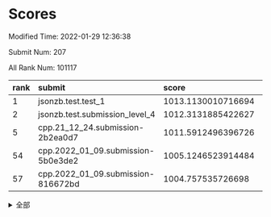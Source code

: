 # Scores

Modified Time: 2022-01-29 12:36:38

Submit Num: 207

All Rank Num: 101117

| rank |               submit               |       score        |       sigma        | pk_num |
| :--- | :--------------------------------- | :----------------- | :----------------- | :----- |
| 1    | jsonzb.test.test_1                 | 1013.1130010716694 | 0.7844395372835482 | 1951   |
| 2    | jsonzb.test.submission_level_4     | 1012.3131885422627 | 0.8098692199737991 | 1954   |
| 5    | cpp.21_12_24.submission-2b2ea0d7   | 1011.5912496396726 | 0.7850716526526429 | 1946   |
| 54   | cpp.2022_01_09.submission-5b0e3de2 | 1005.1246523914484 | 0.7071455080251163 | 1958   |
| 57   | cpp.2022_01_09.submission-816672bd | 1004.757535726698  | 0.7240158838781231 | 1953   |


<details>
<summary>全部</summary>

| rank |                 submit                 |       score        |       sigma        | pk_num |
| :--- | :------------------------------------- | :----------------- | :----------------- | :----- |
| 1    | jsonzb.test.test_1                     | 1013.1130010716694 | 0.7844395372835482 | 1951   |
| 2    | jsonzb.test.submission_level_4         | 1012.3131885422627 | 0.8098692199737991 | 1954   |
| 3    | gobigger.level_3.submission_level_3_24 | 1011.8697256019259 | 0.7706345808599899 | 1950   |
| 4    | gobigger.level_3.submission_level_3_2  | 1011.6347359448134 | 0.7707011157751236 | 1953   |
| 5    | cpp.21_12_24.submission-2b2ea0d7       | 1011.5912496396726 | 0.7850716526526429 | 1946   |
| 6    | gobigger.level_3.submission_level_3_34 | 1011.4343633843689 | 0.7592721852904694 | 1952   |
| 7    | gobigger.level_3.submission_level_3_6  | 1011.1797245434332 | 0.7647376937240912 | 1955   |
| 8    | gobigger.level_3.submission_level_3_49 | 1011.029401057955  | 0.7596391499562342 | 1956   |
| 9    | gobigger.level_3.submission_level_3_41 | 1010.7854496818865 | 0.745847833181349  | 1957   |
| 10   | gobigger.level_3.submission_level_3_0  | 1010.7321094252775 | 0.7607207490743564 | 1956   |
| 11   | gobigger.level_3.submission_level_3_40 | 1010.7002000765152 | 0.7729306581829718 | 1958   |
| 12   | gobigger.level_3.submission_level_3_19 | 1010.6332070542637 | 0.7623800679125434 | 1955   |
| 13   | gobigger.level_3.submission_level_3_45 | 1010.5323957080608 | 0.7671971775906579 | 1951   |
| 14   | gobigger.level_3.submission_level_3_18 | 1010.2893209773887 | 0.7569777023285872 | 1955   |
| 15   | gobigger.level_3.submission_level_3_42 | 1010.2743954534626 | 0.771941853301469  | 1956   |
| 16   | gobigger.level_3.submission_level_3_46 | 1010.177882790892  | 0.7772166173284543 | 1955   |
| 17   | gobigger.level_3.submission_level_3_32 | 1010.1097418350707 | 0.7606614688032034 | 1956   |
| 18   | gobigger.level_3.submission_level_3_39 | 1010.1045319591096 | 0.7492667276299683 | 1952   |
| 19   | gobigger.level_3.submission_level_3_44 | 1010.0546791139333 | 0.7481902405194676 | 1957   |
| 20   | gobigger.level_3.submission_level_3_35 | 1009.9813864624338 | 0.7448746881471305 | 1955   |
| 21   | gobigger.level_3.submission_level_3_4  | 1009.9368064936523 | 0.758783500601952  | 1954   |
| 22   | gobigger.level_3.submission_level_3_1  | 1009.8952230313829 | 0.7615601618075573 | 1951   |
| 23   | gobigger.level_3.submission_level_3_14 | 1009.8900639081627 | 0.7462095720594076 | 1950   |
| 24   | gobigger.level_3.submission_level_3_9  | 1009.8600559784577 | 0.7545967317276691 | 1953   |
| 25   | gobigger.level_3.submission_level_3_17 | 1009.8554981284641 | 0.7748460368817627 | 1954   |
| 26   | gobigger.level_3.submission_level_3_12 | 1009.846949930583  | 0.7434439214484786 | 1951   |
| 27   | gobigger.level_3.submission_level_3_37 | 1009.829028915257  | 0.7362936510826718 | 1953   |
| 28   | gobigger.level_3.submission_level_3_13 | 1009.8164805898381 | 0.7549740781668556 | 1953   |
| 29   | gobigger.level_3.submission_level_3_30 | 1009.81496915657   | 0.7610473260418421 | 1953   |
| 30   | gobigger.level_3.submission_level_3_20 | 1009.8060250892953 | 0.760735602734965  | 1952   |
| 31   | gobigger.level_3.submission_level_3_7  | 1009.7580088195002 | 0.7677744689474508 | 1953   |
| 32   | gobigger.level_3.submission_level_3_28 | 1009.6922466673143 | 0.7356869822065745 | 1956   |
| 33   | gobigger.level_3.submission_level_3_48 | 1009.6245587338321 | 0.7376321881205834 | 1956   |
| 34   | gobigger.level_3.submission_level_3_10 | 1009.5810058986516 | 0.7562498028574532 | 1953   |
| 35   | gobigger.level_3.submission_level_3_23 | 1009.547261610506  | 0.7678644024381269 | 1961   |
| 36   | gobigger.level_3.submission_level_3_38 | 1009.4606199183727 | 0.7574625157692451 | 1951   |
| 37   | gobigger.level_3.submission_level_3_5  | 1009.4455247822234 | 0.739445539108751  | 1957   |
| 38   | gobigger.level_3.submission_level_3_33 | 1009.4452837326512 | 0.7753423240436579 | 1959   |
| 39   | gobigger.level_3.submission_level_3_15 | 1009.4082235887533 | 0.7549949408129465 | 1952   |
| 40   | gobigger.level_3.submission_level_3_11 | 1009.4023344439237 | 0.7323119797121398 | 1961   |
| 41   | gobigger.level_3.submission_level_3_22 | 1009.3900491882757 | 0.7397151008132725 | 1961   |
| 42   | gobigger.level_3.submission_level_3_29 | 1009.2674364225225 | 0.7422067280262348 | 1952   |
| 43   | gobigger.level_3.submission_level_3_43 | 1009.2387973607526 | 0.7434323665715109 | 1956   |
| 44   | gobigger.level_3.submission_level_3_47 | 1009.200138330505  | 0.7380072919466774 | 1951   |
| 45   | gobigger.level_3.submission_level_3_8  | 1009.1656902462554 | 0.7581172760282062 | 1953   |
| 46   | gobigger.level_3.submission_level_3_26 | 1009.1332591561589 | 0.7585608551996257 | 1950   |
| 47   | gobigger.level_3.submission_level_3_31 | 1009.1300445059167 | 0.7548322887521597 | 1957   |
| 48   | gobigger.level_3.submission_level_3_25 | 1009.1227922459848 | 0.7563386143445103 | 1955   |
| 49   | gobigger.level_3.submission_level_3_16 | 1009.0793682146252 | 0.7517173635779067 | 1954   |
| 50   | gobigger.level_3.submission_level_3_27 | 1009.0497771098676 | 0.7561327445234355 | 1956   |
| 51   | gobigger.level_3.submission_level_3_3  | 1008.9458748702689 | 0.7320601156054672 | 1953   |
| 52   | gobigger.level_3.submission_level_3_36 | 1008.3201960674756 | 0.7389722694671517 | 1950   |
| 53   | gobigger.level_3.submission_level_3_21 | 1008.1590286602492 | 0.7415672211704711 | 1956   |
| 54   | cpp.2022_01_09.submission-5b0e3de2     | 1005.1246523914484 | 0.7071455080251163 | 1958   |
| 55   | gobigger.level_1.submission_level_1_33 | 1004.9278848054514 | 0.7223148081470568 | 1948   |
| 56   | gobigger.level_1.submission_level_1_5  | 1004.8569844869119 | 0.7189258063998077 | 1956   |
| 57   | cpp.2022_01_09.submission-816672bd     | 1004.757535726698  | 0.7240158838781231 | 1953   |
| 58   | gobigger.level_1.submission_level_1_27 | 1004.5479596445266 | 0.7247537169864913 | 1956   |
| 59   | gobigger.level_1.submission_level_1_36 | 1004.5365100383832 | 0.7309444308730685 | 1956   |
| 60   | gobigger.level_1.submission_level_1_6  | 1004.509820428905  | 0.7169707450737676 | 1955   |
| 61   | gobigger.level_1.submission_level_1_11 | 1004.1663076099786 | 0.7155215023157862 | 1950   |
| 62   | gobigger.level_1.submission_level_1_44 | 1004.1490747211733 | 0.7161892127312292 | 1954   |
| 63   | gobigger.level_1.submission_level_1_15 | 1004.133359488682  | 0.719314055269684  | 1955   |
| 64   | gobigger.level_1.submission_level_1_2  | 1004.0408669323409 | 0.7326753797127703 | 1959   |
| 65   | gobigger.level_1.submission_level_1_0  | 1004.0132736530841 | 0.7115984982706114 | 1956   |
| 66   | gobigger.level_1.submission_level_1_43 | 1003.9407867578446 | 0.7128641087399955 | 1954   |
| 67   | gobigger.level_1.submission_level_1_48 | 1003.8657193268315 | 0.7267443516358256 | 1955   |
| 68   | gobigger.level_1.submission_level_1_12 | 1003.848450460695  | 0.7107501179795848 | 1954   |
| 69   | gobigger.level_1.submission_level_1_19 | 1003.8007234817001 | 0.7069480573813821 | 1954   |
| 70   | gobigger.level_1.submission_level_1_20 | 1003.7991703169292 | 0.7186255689836    | 1956   |
| 71   | gobigger.level_1.submission_level_1_24 | 1003.7953605971552 | 0.7191482934575176 | 1955   |
| 72   | gobigger.level_1.submission_level_1_21 | 1003.7780121876648 | 0.7340046965447709 | 1957   |
| 73   | gobigger.level_1.submission_level_1_18 | 1003.678539279362  | 0.7113630986915648 | 1955   |
| 74   | gobigger.level_1.submission_level_1_25 | 1003.5672491594795 | 0.7123450099333136 | 1952   |
| 75   | gobigger.level_1.submission_level_1_22 | 1003.4891707950586 | 0.717197236019586  | 1960   |
| 76   | gobigger.level_1.submission_level_1_46 | 1003.4551287742107 | 0.7116911252850192 | 1952   |
| 77   | gobigger.level_1.submission_level_1_35 | 1003.3018115661904 | 0.7050789690949634 | 1956   |
| 78   | gobigger.level_1.submission_level_1_10 | 1003.2006898260638 | 0.7210237137021467 | 1953   |
| 79   | gobigger.level_1.submission_level_1_9  | 1003.1329545483561 | 0.7166543092012766 | 1955   |
| 80   | gobigger.level_1.submission_level_1_13 | 1003.1171568648915 | 0.7090276757158166 | 1953   |
| 81   | gobigger.level_1.submission_level_1_40 | 1003.0716452463132 | 0.724769577560241  | 1953   |
| 82   | gobigger.level_1.submission_level_1_4  | 1002.9967169834392 | 0.7141619620892729 | 1957   |
| 83   | gobigger.level_1.submission_level_1_26 | 1002.9928434076596 | 0.7131384938141465 | 1958   |
| 84   | gobigger.level_1.submission_level_1_17 | 1002.9883949118454 | 0.7176956250672106 | 1953   |
| 85   | gobigger.level_1.submission_level_1_16 | 1002.9858645893707 | 0.7114731261477496 | 1958   |
| 86   | gobigger.level_1.submission_level_1_30 | 1002.9403036746219 | 0.7249191415189163 | 1951   |
| 87   | gobigger.level_1.submission_level_1_14 | 1002.9334602456643 | 0.7184454192448931 | 1961   |
| 88   | gobigger.level_1.submission_level_1_8  | 1002.9174701049524 | 0.7095608554830033 | 1953   |
| 89   | gobigger.level_1.submission_level_1_34 | 1002.8914541179706 | 0.7022081343084553 | 1957   |
| 90   | gobigger.level_1.submission_level_1_47 | 1002.8000811613705 | 0.7124486067270068 | 1954   |
| 91   | gobigger.level_1.submission_level_1_32 | 1002.7810120872798 | 0.7170197046543265 | 1950   |
| 92   | gobigger.level_1.submission_level_1_38 | 1002.7362134147503 | 0.7122078036130101 | 1951   |
| 93   | gobigger.level_1.submission_level_1_49 | 1002.7225833189024 | 0.7244181913614395 | 1955   |
| 94   | gobigger.level_1.submission_level_1_7  | 1002.6987582755783 | 0.7039264782482739 | 1947   |
| 95   | gobigger.level_1.submission_level_1_1  | 1002.636630665016  | 0.704420150830305  | 1950   |
| 96   | gobigger.level_1.submission_level_1_42 | 1002.6296757883191 | 0.7053014434403213 | 1955   |
| 97   | gobigger.level_1.submission_level_1_28 | 1002.5589267561959 | 0.7137319538655107 | 1956   |
| 98   | gobigger.level_1.submission_level_1_39 | 1002.548082376405  | 0.7108963527933249 | 1951   |
| 99   | gobigger.level_1.submission_level_1_37 | 1002.5330884342978 | 0.7114407029900303 | 1955   |
| 100  | gobigger.level_1.submission_level_1_29 | 1002.4996159736025 | 0.7189433915120347 | 1955   |
| 101  | gobigger.level_1.submission_level_1_45 | 1002.0975093118498 | 0.7123532053630385 | 1951   |
| 102  | gobigger.level_1.submission_level_1_3  | 1002.0896358143337 | 0.7058727140306362 | 1953   |
| 103  | gobigger.level_1.submission_level_1_23 | 1001.679311162147  | 0.6996943173385635 | 1953   |
| 104  | gobigger.level_1.submission_level_1_41 | 1001.1868447686988 | 0.7141281249483307 | 1955   |
| 105  | gobigger.level_1.submission_level_1_31 | 1000.853998607224  | 0.7204500802162626 | 1952   |
| 106  | gobigger.random.submission_random_31   | 997.6658920572966  | 0.6980969772590644 | 1958   |
| 107  | gobigger.random.submission_random_40   | 997.3274774543502  | 0.7139622009617034 | 1956   |
| 108  | gobigger.random.submission_random_15   | 997.2810238850673  | 0.7233012953150373 | 1954   |
| 109  | gobigger.random.submission_random_45   | 997.2327879365067  | 0.7010842229188722 | 1953   |
| 110  | gobigger.random.submission_random_35   | 997.2027489632256  | 0.7126531310787109 | 1950   |
| 111  | gobigger.random.submission_random_11   | 996.8595123086602  | 0.6998355883381093 | 1955   |
| 112  | gobigger.random.submission_random_37   | 996.8501068533551  | 0.71435630536317   | 1953   |
| 113  | gobigger.random.submission_random_10   | 996.8064271363962  | 0.7109801532868445 | 1958   |
| 114  | gobigger.random.submission_random_38   | 996.7801579058676  | 0.7046407837471026 | 1956   |
| 115  | gobigger.random.submission_random_16   | 996.6421626700255  | 0.7194256127035438 | 1954   |
| 116  | gobigger.random.submission_random_29   | 996.5417888730462  | 0.7256978397523645 | 1956   |
| 117  | gobigger.random.submission_random_49   | 996.4646462927178  | 0.6969884806206906 | 1958   |
| 118  | gobigger.random.submission_random_34   | 996.4123790487826  | 0.6977319150884694 | 1953   |
| 119  | gobigger.random.submission_random_39   | 996.349111173686   | 0.7052317122691963 | 1954   |
| 120  | gobigger.random.submission_random_33   | 996.278596694294   | 0.71145467645229   | 1952   |
| 121  | gobigger.random.submission_random_18   | 996.2711753330277  | 0.7106360191528007 | 1949   |
| 122  | gobigger.random.submission_random_0    | 996.1253711556166  | 0.7197990700077782 | 1958   |
| 123  | gobigger.random.submission_random_36   | 996.0984976764597  | 0.7165249992444046 | 1952   |
| 124  | gobigger.random.submission_random_22   | 996.0971743223372  | 0.6937274991419319 | 1959   |
| 125  | gobigger.random.submission_random_14   | 996.0350867746038  | 0.7079278087126896 | 1954   |
| 126  | gobigger.random.submission_random_9    | 996.0331402905025  | 0.7091617794797327 | 1952   |
| 127  | gobigger.random.submission_random_6    | 996.0275730768224  | 0.7256434591645629 | 1954   |
| 128  | gobigger.random.submission_random_44   | 995.9701655980804  | 0.7204685222999675 | 1955   |
| 129  | gobigger.random.submission_random_8    | 995.9275451103532  | 0.7102826454461967 | 1949   |
| 130  | gobigger.random.submission_random_7    | 995.9223401646519  | 0.7246350956280208 | 1951   |
| 131  | gobigger.random.submission_random_19   | 995.9100169976197  | 0.7036746751425558 | 1953   |
| 132  | gobigger.random.submission_random_41   | 995.8902641009456  | 0.7211562715926005 | 1953   |
| 133  | gobigger.random.submission_random_46   | 995.8846998201003  | 0.7141676852908617 | 1951   |
| 134  | gobigger.random.submission_random_30   | 995.870587109581   | 0.7247268373696576 | 1954   |
| 135  | gobigger.random.submission_random_12   | 995.8341529080702  | 0.7163551031371045 | 1957   |
| 136  | gobigger.random.submission_random_42   | 995.8263288307826  | 0.7258794198911537 | 1952   |
| 137  | gobigger.random.submission_random_2    | 995.7799529630449  | 0.7079974648192694 | 1953   |
| 138  | gobigger.random.submission_random_17   | 995.7569686259534  | 0.7090792464568187 | 1950   |
| 139  | gobigger.random.submission_random_21   | 995.733777249495   | 0.7127864717675639 | 1955   |
| 140  | gobigger.random.submission_random_47   | 995.7181758102379  | 0.7249118552592998 | 1954   |
| 141  | gobigger.random.submission_random_48   | 995.7087200158443  | 0.6941543688287128 | 1955   |
| 142  | gobigger.random.submission_random_4    | 995.6234340031721  | 0.7192386877606407 | 1955   |
| 143  | gobigger.random.submission_random_43   | 995.5651905205594  | 0.7144785436265204 | 1952   |
| 144  | gobigger.random.submission_random_26   | 995.5444051078812  | 0.718843594223562  | 1952   |
| 145  | gobigger.random.submission_random_24   | 995.5075625395539  | 0.717716280970693  | 1952   |
| 146  | gobigger.random.submission_random_23   | 995.5045016534101  | 0.7097243064087531 | 1953   |
| 147  | gobigger.random.submission_random_28   | 995.4058415718547  | 0.7076056631234134 | 1952   |
| 148  | gobigger.random.submission_random_20   | 995.3238600963609  | 0.7130041878268997 | 1949   |
| 149  | gobigger.random.submission_random_3    | 995.3134191678492  | 0.6980654652692381 | 1953   |
| 150  | gobigger.random.submission_random_32   | 995.1920190144768  | 0.7222752770444961 | 1957   |
| 151  | gobigger.random.submission_random_27   | 994.9409722200567  | 0.7183966164133435 | 1957   |
| 152  | gobigger.random.submission_random_25   | 994.8476183393192  | 0.710669238360209  | 1950   |
| 153  | gobigger.random.submission_random_5    | 994.7941516184452  | 0.7026209977451272 | 1950   |
| 154  | gobigger.random.submission_random_13   | 994.688415896386   | 0.7232547167413947 | 1951   |
| 155  | gobigger.random.submission_random_1    | 994.2124126718992  | 0.7132065850642088 | 1952   |
| 156  | gobigger.level_2.submission_level_2_46 | 994.0760962584716  | 0.7169523907195354 | 1956   |
| 157  | gobigger.level_2.submission_level_2_19 | 993.9159165452754  | 0.7241328877976294 | 1958   |
| 158  | gobigger.level_2.submission_level_2_3  | 993.4321123460913  | 0.7294698356809428 | 1947   |
| 159  | gobigger.level_2.submission_level_2_12 | 993.382371256109   | 0.7536103565297093 | 1956   |
| 160  | gobigger.level_2.submission_level_2_17 | 993.3694237467408  | 0.7320725010473221 | 1954   |
| 161  | gobigger.level_2.submission_level_2_33 | 993.2720521614833  | 0.7536086977441308 | 1958   |
| 162  | gobigger.level_2.submission_level_2_36 | 993.1618794117627  | 0.7399153185941677 | 1952   |
| 163  | gobigger.level_2.submission_level_2_27 | 993.1565651300908  | 0.7403898133966883 | 1951   |
| 164  | gobigger.level_2.submission_level_2_1  | 992.9238323412201  | 0.7335840081457343 | 1956   |
| 165  | gobigger.level_2.submission_level_2_42 | 992.8846172182696  | 0.7450810207500612 | 1957   |
| 166  | gobigger.level_2.submission_level_2_39 | 992.8710589965146  | 0.7360664677333087 | 1955   |
| 167  | gobigger.level_2.submission_level_2_28 | 992.8680274033715  | 0.7458224965774785 | 1953   |
| 168  | gobigger.level_2.submission_level_2_25 | 992.8452849794108  | 0.7415783582993827 | 1952   |
| 169  | gobigger.level_2.submission_level_2_6  | 992.7559301478201  | 0.7429444913326262 | 1953   |
| 170  | gobigger.level_2.submission_level_2_30 | 992.7370643187144  | 0.7535128934284945 | 1957   |
| 171  | gobigger.level_2.submission_level_2_0  | 992.693467099565   | 0.7313825618284462 | 1953   |
| 172  | gobigger.level_2.submission_level_2_8  | 992.6833536091426  | 0.7585985419902586 | 1949   |
| 173  | gobigger.level_2.submission_level_2_48 | 992.577456034758   | 0.7459859758736476 | 1954   |
| 174  | gobigger.level_2.submission_level_2_15 | 992.5371989908577  | 0.7485968080630068 | 1950   |
| 175  | gobigger.level_2.submission_level_2_37 | 992.4511411954475  | 0.7164318800002538 | 1956   |
| 176  | gobigger.level_2.submission_level_2_4  | 992.428822603167   | 0.7569063347903137 | 1949   |
| 177  | gobigger.level_2.submission_level_2_41 | 992.2771424280919  | 0.7424288262961296 | 1958   |
| 178  | gobigger.level_2.submission_level_2_11 | 992.2724345393179  | 0.7444127682697627 | 1952   |
| 179  | gobigger.level_2.submission_level_2_5  | 992.22331117369    | 0.764250967741663  | 1956   |
| 180  | gobigger.level_2.submission_level_2_16 | 992.0835263303813  | 0.7442777230784562 | 1954   |
| 181  | gobigger.level_2.submission_level_2_35 | 992.0468895105525  | 0.7414870206156156 | 1955   |
| 182  | gobigger.level_2.submission_level_2_31 | 992.0239616545375  | 0.7278495237475457 | 1955   |
| 183  | gobigger.level_2.submission_level_2_40 | 992.0160335173294  | 0.7379684758475156 | 1950   |
| 184  | gobigger.level_2.submission_level_2_24 | 991.9775647090736  | 0.7426717732471979 | 1952   |
| 185  | gobigger.level_2.submission_level_2_9  | 991.9708490497679  | 0.7424527401714447 | 1952   |
| 186  | gobigger.level_2.submission_level_2_18 | 991.967482008974   | 0.731588756296449  | 1954   |
| 187  | gobigger.level_2.submission_level_2_14 | 991.8938561626388  | 0.7499093789784191 | 1954   |
| 188  | gobigger.level_2.submission_level_2_21 | 991.8487961172493  | 0.7550160569198446 | 1954   |
| 189  | gobigger.level_2.submission_level_2_47 | 991.7249255929227  | 0.7320488302752407 | 1953   |
| 190  | gobigger.level_2.submission_level_2_10 | 991.4262585407636  | 0.7555702143502699 | 1954   |
| 191  | gobigger.level_2.submission_level_2_20 | 991.4052052796227  | 0.7515122986227907 | 1949   |
| 192  | gobigger.level_2.submission_level_2_13 | 991.3836405016133  | 0.7361298357495307 | 1954   |
| 193  | gobigger.level_2.submission_level_2_26 | 991.2740814338914  | 0.7541043471646307 | 1959   |
| 194  | gobigger.level_2.submission_level_2_29 | 991.2209327866035  | 0.7533960449136144 | 1957   |
| 195  | gobigger.level_2.submission_level_2_23 | 991.2096040914737  | 0.7443323327143138 | 1952   |
| 196  | gobigger.level_2.submission_level_2_32 | 991.133885534713   | 0.7568008629257967 | 1954   |
| 197  | gobigger.level_2.submission_level_2_43 | 990.5260580088622  | 0.7751344011732297 | 1950   |
| 198  | gobigger.level_2.submission_level_2_45 | 990.4721015986596  | 0.7514609147160481 | 1954   |
| 199  | gobigger.level_2.submission_level_2_7  | 990.4283977189009  | 0.7413413686993601 | 1959   |
| 200  | gobigger.level_2.submission_level_2_38 | 990.4190276548024  | 0.775227522004618  | 1954   |
| 201  | gobigger.level_2.submission_level_2_49 | 990.3150408230109  | 0.7675668612120711 | 1956   |
| 202  | gobigger.level_2.submission_level_2_44 | 990.3064574213171  | 0.7568536478376025 | 1951   |
| 203  | gobigger.level_2.submission_level_2_2  | 990.1825948862863  | 0.7587585819035871 | 1957   |
| 204  | gobigger.level_2.submission_level_2_22 | 990.0767651729302  | 0.7686295076679376 | 1955   |
| 205  | gobigger.level_2.submission_level_2_34 | 989.8213717593453  | 0.802952339340416  | 1957   |
| 206  | gobigger.none.submission_none_1        | 977.4566320688868  | 1.3348779158528896 | 1960   |
| 207  | gobigger.none.submission_none_0        | 975.4234009073896  | 1.5091392962790733 | 1951   |

</details>